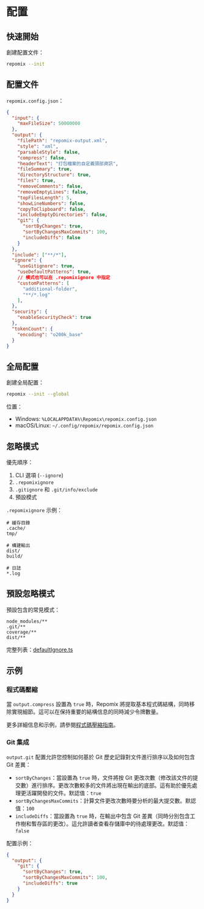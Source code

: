 # 配置

## 快速開始

創建配置文件：
```bash
repomix --init
```

## 配置文件

`repomix.config.json`：
```json
{
  "input": {
    "maxFileSize": 50000000
  },
  "output": {
    "filePath": "repomix-output.xml",
    "style": "xml",
    "parsableStyle": false,
    "compress": false,
    "headerText": "打包檔案的自定義頭部資訊",
    "fileSummary": true,
    "directoryStructure": true,
    "files": true,
    "removeComments": false,
    "removeEmptyLines": false,
    "topFilesLength": 5,
    "showLineNumbers": false,
    "copyToClipboard": false,
    "includeEmptyDirectories": false,
    "git": {
      "sortByChanges": true,
      "sortByChangesMaxCommits": 100,
      "includeDiffs": false
    }
  },
  "include": ["**/*"],
  "ignore": {
    "useGitignore": true,
    "useDefaultPatterns": true,
    // 模式也可以在 .repomixignore 中指定
    "customPatterns": [
      "additional-folder",
      "**/*.log"
    ],
  },
  "security": {
    "enableSecurityCheck": true
  },
  "tokenCount": {
    "encoding": "o200k_base"
  }
}
```

## 全局配置

創建全局配置：
```bash
repomix --init --global
```

位置：
- Windows: `%LOCALAPPDATA%\Repomix\repomix.config.json`
- macOS/Linux: `~/.config/repomix/repomix.config.json`

## 忽略模式

優先順序：
1. CLI 選項 (`--ignore`)
2. `.repomixignore`
3. `.gitignore` 和 `.git/info/exclude`
4. 預設模式

`.repomixignore` 示例：
```text
# 緩存目錄
.cache/
tmp/

# 構建輸出
dist/
build/

# 日誌
*.log
```

## 預設忽略模式

預設包含的常見模式：
```text
node_modules/**
.git/**
coverage/**
dist/**
```

完整列表：[defaultIgnore.ts](https://github.com/yamadashy/repomix/blob/main/src/config/defaultIgnore.ts)

## 示例

### 程式碼壓縮

當 `output.compress` 設置為 `true` 時，Repomix 將提取基本程式碼結構，同時移除實現細節。這可以在保持重要的結構信息的同時減少令牌數量。

更多詳細信息和示例，請參閱[程式碼壓縮指南](code-compress)。

### Git 集成

`output.git` 配置允許您控制如何基於 Git 歷史記錄對文件進行排序以及如何包含 Git 差異：

- `sortByChanges`：當設置為 `true` 時，文件將按 Git 更改次數（修改該文件的提交數）進行排序。更改次數較多的文件將出現在輸出的底部。這有助於優先處理更活躍開發的文件。默認值：`true`
- `sortByChangesMaxCommits`：計算文件更改次數時要分析的最大提交數。默認值：`100`
- `includeDiffs`：當設置為 `true` 時，在輸出中包含 Git 差異（同時分別包含工作樹和暫存區的更改）。這允許讀者查看存儲庫中的待處理更改。默認值：`false`

配置示例：
```json
{
  "output": {
    "git": {
      "sortByChanges": true,
      "sortByChangesMaxCommits": 100,
      "includeDiffs": true
    }
  }
}
```
